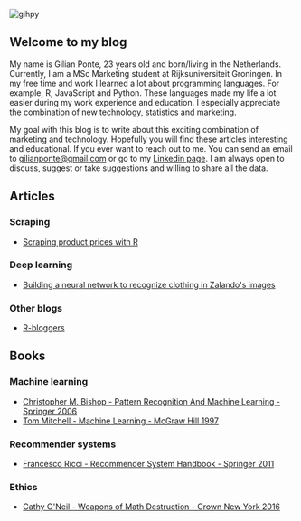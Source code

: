 ![gihpy](http://www.esri.nl/~/media/Images/Content/technology-topics/big-data/main-improved-decision-making.gif)

## Welcome to my blog

My name is Gilian Ponte, 23 years old and born/living in the Netherlands. Currently, I am a MSc Marketing student at Rijksuniversiteit Groningen. In my free time and work I learned a lot about programming languages. For example, R, JavaScript and Python. These languages made my life a lot easier during my work experience and education. I especially appreciate the combination of new technology, statistics and marketing.

My goal with this blog is to write about this exciting combination of marketing and technology. Hopefully you will find these articles interesting and educational. If you ever want to reach out to me. You can send an email to gilianponte@gmail.com or go to my [Linkedin page](https://www.linkedin.com/in/gilianponte/). I am always open to discuss, suggest or take suggestions and willing to share all the data.

## Articles

### Scraping
- [Scraping product prices with R](scraping_with_R/)

### Deep learning
-  [Building a neural network to recognize clothing in Zalando's images](building-a-neural-network/)

### Other blogs
-  [R-bloggers](https://www.r-bloggers.com)

## Books

### Machine learning
- [Christopher M. Bishop - Pattern Recognition And Machine Learning - Springer 2006](http://users.isr.ist.utl.pt/~wurmd/Livros/school/Bishop%20-%20Pattern%20Recognition%20And%20Machine%20Learning%20-%20Springer%20%202006.pdf)
- [Tom Mitchell - Machine Learning - McGraw Hill 1997](http://www.cs.ubbcluj.ro/~gabis/ml/ml-books/McGrawHill%20-%20Machine%20Learning%20-Tom%20Mitchell.pdf)

### Recommender systems
- [Francesco Ricci - Recommender System Handbook - Springer 2011](http://www.cs.ubbcluj.ro/~gabis/DocDiplome/SistemeDeRecomandare/Recommender_systems_handbook.pdf)

### Ethics
- [Cathy O'Neil - Weapons of Math Destruction - Crown New York 2016](https://we.riseup.net/assets/.../Weapons+of+Math+Destruction+Cathy+O%27Neil.pdf)
